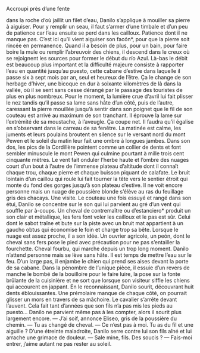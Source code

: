 Accroupi près
d’une fente

  dans la roche
   d’où jaillit un filet d’eau,
Danilo s’applique à mouiller sa pierre à aiguiser. Pour y remplir un seau,
il faut s’armer d’une timbale et d’un peu de patience car l’eau ensuite se perd
dans les cailloux. Patience dont il ne manque pas. C’est ici qu’il vient aiguiser
son facón*, pour que la pierre soit rincée en permanence.
Quand il a besoin de plus, pour un bain, pour faire boire la mule ou remplir l’abreuvoir des chiens, il descend dans le creux où se rejoignent les sources pour former le début du río Azul. Là-bas le débit est beaucoup plus important et la difficulté majeure consiste à rapporter l’eau en quantité jusqu’au puesto, cette cabane d’estive dans laquelle il passe six à sept mois par an, seul et heureux de l’être. Ça le change de son herbage d’hiver, une bicoque en dur à soixante kilomètres de là dans la vallée, où il se sent sans cesse dérangé par le passage des touristes de plus en plus nombreux.
Pour le moment, la lumière crue d’avril lui fait plisser le nez tandis qu’il passe sa lame sans hâte d’un côté, puis de l’autre, caressant la pierre mouillée jusqu’à sentir dans son poignet que le fil de son couteau est arrivé au maximum de son tranchant. Il éprouve la lame sur l’extrémité de sa moustache, à l’aveugle. Ça coupe net. Il faudra qu’il égalise en s’observant dans le carreau de sa fenêtre.
La matinée est calme, les juments et leurs poulains broutent en silence sur le versant nord du mont Pewen et le soleil du matin leur fait une ombre à longues jambes. Dans son dos, les pics de la Cordillère pointent comme un collier de dents et font sembler minuscule le mont Pewen qui culmine pourtant à mille trois cent cinquante mètres. Le vent fait onduler l’herbe haute et l’ombre des nuages court d’un bout à l’autre de l’immense plateau d’altitude dont il connaît chaque trou, chaque pierre et chaque buisson piquant de calafate.
Le bruit lointain d’un caillou qui roule lui fait tourner la tête vers le sentier étroit qui monte du fond des gorges jusqu’à son plateau d’estive. Il ne voit encore personne mais un nuage de poussière blonde s’élève au ras du feuillage gris des chacays.
Une visite.
Le couteau une fois essuyé et rangé dans son étui, Danilo se concentre sur le son qui lui parvient au gré d’un vent qui souffle par à-coups. Un cheval de contremaître ou d’estanciero* produit un son clair et métallique, les fers font voler les cailloux et le pas est sûr. Celui dont le sabot traîne et bute sur la piste avec un bruit mat appartient à un gaucho obtus qui économise le foin et charge trop sa bête. Lorsque le nuage est assez proche, il a son idée. Un ouvrier agricole, un peón, dont le cheval sans fers pose le pied avec précaution pour ne pas s’entailler la fourchette. Cheval fourbu, qui marche depuis un trop long moment. Danilo n’attend personne mais se lève sans hâte. Il est temps de mettre l’eau sur le feu.
D’un large pas, il enjambe le chien qui prend ses aises devant la porte de sa cabane. Dans la pénombre de l’unique pièce, il essuie d’un revers de manche le bombé de la bouilloire pour le faire luire, la pose sur la fonte brûlante de la cuisinière et ne sort que lorsque son visiteur siffle les chiens qui accourent en jappant. En le reconnaissant, Danilo sourit, découvrant huit dents éblouissantes. Une prémolaire manque de chaque côté, on pourrait glisser un mors en travers de sa mâchoire. Le cavalier s’arrête devant l’auvent. Cela fait tant d’années que son fils n’a pas mis les pieds au puesto... Danilo ne parvient même pas à les compter, alors il sourit plus largement encore.
— J’ai soif, annonce Eliseo, gris de la poussière du chemin.
— Tu as changé de cheval.
— Ce n’est pas à moi. Tu as du fil et une aiguille ? D’une étreinte maladroite, Danilo serre contre lui son fils aîné et lui arrache une grimace de douleur. — Sale mine, fils. Des soucis ?
— Fais-moi entrer, j’aime autant ne pas rester au soleil.